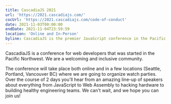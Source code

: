 ```yaml
---
title: CascadiaJS 2021
url: 'https://2021.cascadiajs.com/'
cocUrl: 'https://2021.cascadiajs.com/code-of-conduct'
date: 2021-11-03T00:00:00
endDate: 2021-11-04T23:59:59
location: 'Online and In-Person'
byline: CascadiaJS is the premier JavaScript conference in the Pacific Northwest.
---
```

CascadiaJS is a conference for web developers that was started in the Pacific Northwest. We are a welcoming and inclusive community.

The conference will take place both online and in a few locations (Seattle, Portland, Vancouver BC) where we are going to organize watch parties. Over the course of 2 days you'll hear from an amazing line-up of speakers about everything from JavaScript to Web Assembly to hacking hardware to building healthy engineering teams. We can't wait, and we hope you can join us! 
